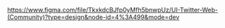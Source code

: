 https://www.figma.com/file/TkxkdcBJfp0yMfh5bnwpUz/UI-Twitter-Web-(Community)?type=design&node-id=4%3A499&mode=dev